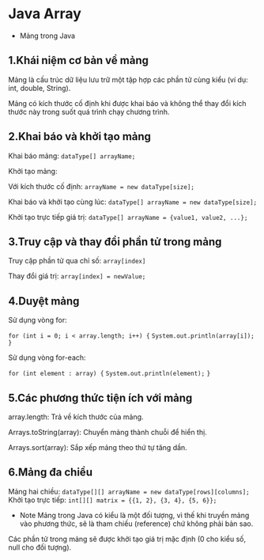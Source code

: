 # Java Array

* Mảng trong Java

## 1.Khái niệm cơ bản về mảng

Mảng là cấu trúc dữ liệu lưu trữ một tập hợp các phần tử cùng kiểu (ví dụ: int, double, String).

Mảng có kích thước cố định khi được khai báo và không thể thay đổi kích thước này trong suốt quá trình chạy chương trình.

## 2.Khai báo và khởi tạo mảng

Khai báo mảng: ```dataType[] arrayName;```

Khởi tạo mảng:

Với kích thước cố định: ```arrayName = new dataType[size];```

Khai báo và khởi tạo cùng lúc: ```dataType[] arrayName = new dataType[size];```

Khởi tạo trực tiếp giá trị: ```dataType[] arrayName = {value1, value2, ...};```

## 3.Truy cập và thay đổi phần tử trong mảng

Truy cập phần tử qua chỉ số: ```array[index]```

Thay đổi giá trị: ```array[index] = newValue;```

## 4.Duyệt mảng

Sử dụng vòng for:

```for (int i = 0; i < array.length; i++) {```
    ```System.out.println(array[i]);```
```}```

Sử dụng vòng for-each:

```for (int element : array) {```
    ```System.out.println(element);```
```}```

## 5.Các phương thức tiện ích với mảng

array.length: Trả về kích thước của mảng.

Arrays.toString(array): Chuyển mảng thành chuỗi để hiển thị.

Arrays.sort(array): Sắp xếp mảng theo thứ tự tăng dần.

## 6.Mảng đa chiều

Mảng hai chiều: ```dataType[][] arrayName = new dataType[rows][columns];```
Khởi tạo trực tiếp: ```int[][] matrix = {{1, 2}, {3, 4}, {5, 6}};```

* Note
Mảng trong Java có kiểu là một đối tượng, vì thế khi truyền mảng vào phương thức, sẽ là tham chiếu (reference) chứ không phải bản sao.

Các phần tử trong mảng sẽ được khởi tạo giá trị mặc định (0 cho kiểu số, null cho đối tượng).
